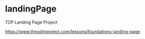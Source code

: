 # landingPage
TOP Landing Page Project

https://www.theodinproject.com/lessons/foundations-landing-page
